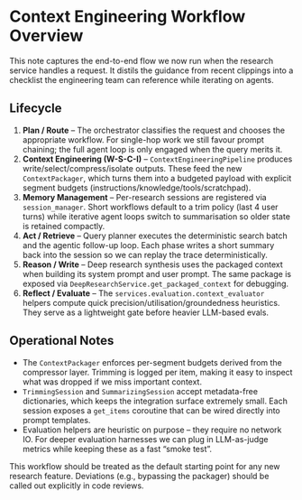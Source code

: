 # Context Engineering Workflow Overview

This note captures the end-to-end flow we now run when the research service
handles a request.  It distils the guidance from recent clippings into a
checklist the engineering team can reference while iterating on agents.

## Lifecycle

1. **Plan / Route** – The orchestrator classifies the request and chooses the
   appropriate workflow.  For single-hop work we still favour prompt chaining;
   the full agent loop is only engaged when the query merits it.
2. **Context Engineering (W-S-C-I)** – `ContextEngineeringPipeline` produces
   write/select/compress/isolate outputs.  These feed the new
   `ContextPackager`, which turns them into a budgeted payload with explicit
   segment budgets (instructions/knowledge/tools/scratchpad).
3. **Memory Management** – Per-research sessions are registered via
   `session_manager`.  Short workflows default to a trim policy (last 4 user
   turns) while iterative agent loops switch to summarisation so older state is
   retained compactly.
4. **Act / Retrieve** – Query planner executes the deterministic search batch
   and the agentic follow-up loop.  Each phase writes a short summary back into
   the session so we can replay the trace deterministically.
5. **Reason / Write** – Deep research synthesis uses the packaged context when
   building its system prompt and user prompt.  The same package is exposed via
   `DeepResearchService.get_packaged_context` for debugging.
6. **Reflect / Evaluate** – The `services.evaluation.context_evaluator`
   helpers compute quick precision/utilisation/groundedness heuristics.  They
   serve as a lightweight gate before heavier LLM-based evals.

## Operational Notes

- The `ContextPackager` enforces per-segment budgets derived from the
  compressor layer.  Trimming is logged per item, making it easy to inspect
  what was dropped if we miss important context.
- `TrimmingSession` and `SummarizingSession` accept metadata-free dictionaries,
  which keeps the integration surface extremely small.  Each session exposes a
  `get_items` coroutine that can be wired directly into prompt templates.
- Evaluation helpers are heuristic on purpose – they require no network IO.
  For deeper evaluation harnesses we can plug in LLM-as-judge metrics while
  keeping these as a fast “smoke test”.

This workflow should be treated as the default starting point for any new
research feature.  Deviations (e.g., bypassing the packager) should be called
out explicitly in code reviews.

